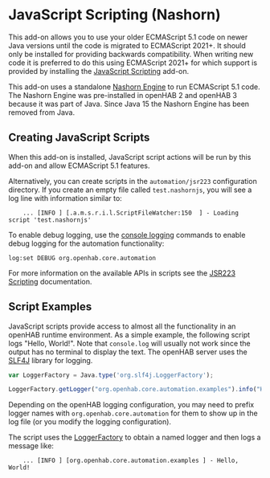 # JavaScript Scripting (Nashorn)

This add-on allows you to use your older ECMAScript 5.1 code on newer Java versions until the code is migrated to ECMAScript 2021+.
It should only be installed for providing backwards compatibility.
When writing new code it is preferred to do this using ECMAScript 2021+ for which support is provided by installing the [JavaScript Scripting](https://www.openhab.org/addons/automation/jsscripting/) add-on.

This add-on uses a standalone [Nashorn Engine](https://github.com/openjdk/nashorn) to run ECMAScript 5.1 code.
The Nashorn Engine was pre-installed in openHAB 2 and openHAB 3 because it was part of Java.
Since Java 15 the Nashorn Engine has been removed from Java.

## Creating JavaScript Scripts

When this add-on is installed, JavaScript script actions will be run by this add-on and allow ECMAScript 5.1 features.

Alternatively, you can create scripts in the `automation/jsr223` configuration directory.
If you create an empty file called `test.nashornjs`, you will see a log line with information similar to:

```text
    ... [INFO ] [.a.m.s.r.i.l.ScriptFileWatcher:150  ] - Loading script 'test.nashornjs'
```

To enable debug logging, use the [console logging]({{base}}/administration/logging.html) commands to enable debug logging for the automation functionality:

```shell
log:set DEBUG org.openhab.core.automation
```

For more information on the available APIs in scripts see the [JSR223 Scripting]({{base}}/configuration/jsr223.html) documentation.

## Script Examples

JavaScript scripts provide access to almost all the functionality in an openHAB runtime environment.
As a simple example, the following script logs "Hello, World!".
Note that `console.log` will usually not work since the output has no terminal to display the text.
The openHAB server uses the [SLF4J](https://www.slf4j.org/) library for logging.

```js
var LoggerFactory = Java.type('org.slf4j.LoggerFactory');

LoggerFactory.getLogger("org.openhab.core.automation.examples").info("Hello, World!");
```

Depending on the openHAB logging configuration, you may need to prefix logger names with `org.openhab.core.automation` for them to show up in the log file (or you modify the logging configuration).

The script uses the [LoggerFactory](https://www.slf4j.org/apidocs/org/slf4j/Logger.html) to obtain a named logger and then logs a message like:

```text
    ... [INFO ] [org.openhab.core.automation.examples ] - Hello, World!
```
